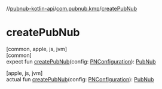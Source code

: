 //[pubnub-kotlin-api](../../index.md)/[com.pubnub.kmp](index.md)/[createPubNub](create-pub-nub.md)

# createPubNub

[common, apple, js, jvm]\
[common]\
expect fun [createPubNub](create-pub-nub.md)(config: [PNConfiguration](../../../../pubnub-kotlin/pubnub-kotlin-core-api/pubnub-kotlin-core-api/com.pubnub.api.v2/-p-n-configuration/index.md)): [PubNub](../com.pubnub.api/-pub-nub/index.md)

[apple, js, jvm]\
actual fun [createPubNub](create-pub-nub.md)(config: [PNConfiguration](../../../../pubnub-kotlin/pubnub-kotlin-core-api/pubnub-kotlin-core-api/com.pubnub.api.v2/-p-n-configuration/index.md)): [PubNub](../com.pubnub.api/-pub-nub/index.md)
